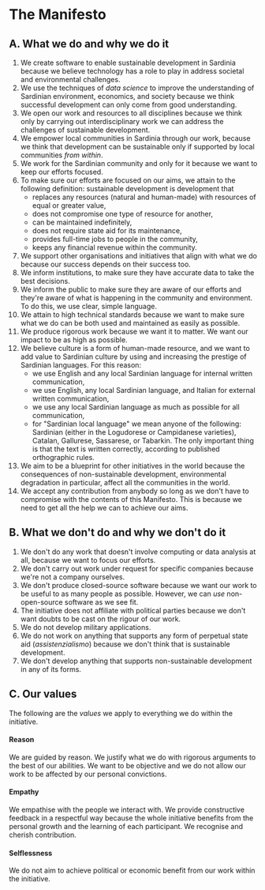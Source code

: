 The Manifesto
=============

A. What we do and why we do it
------------------------------

1.  We create software to enable sustainable development in Sardinia because we
    believe technology has a role to play in address societal and environmental
    challenges.
2.  We use the techniques of *data science* to improve the understanding of
    Sardinian environment, economics, and society because we think successful
    development can only come from good understanding.
3.  We open our work and resources to all disciplines because we think only by
    carrying out interdisciplinary work we can address the challenges of
    sustainable development.
4.  We empower local communities in Sardinia through our work, because we think
    that development can be sustainable only if supported by local communities
    *from within*.
5.  We work for the Sardinian community and only for it because we want to keep
    our efforts focused.
6.  To make sure our efforts are focused on our aims, we attain to the following
    definition: sustainable development is development that 
    * replaces any resources (natural and human-made) with resources of equal or
      greater value,       
    * does not compromise one type of resource for another,
    * can be maintained indefinitely,
    * does not require state aid for its maintenance, 
    * provides full-time jobs to people in the community,
    * keeps any financial revenue within the community.
7.  We support other organisations and initiatives that align with what we do
    because our success depends on their success too.
8.  We inform institutions, to make sure they have accurate data to take the
    best decisions.
9.  We inform the public to make sure they are aware of our efforts and they're
    aware of what is happening in the community and environment. To do this, we
    use clear, simple language.
10. We attain to high technical standards because we want to make sure what we
    do can be both used and maintained as easily as possible.
11. We produce rigorous work because we want it to matter. We want our impact to
    be as high as possible.
12. We believe culture is a form of human-made resource, and we want to add
    value to Sardinian culture by using and increasing the prestige of Sardinian
    languages. For this reason:
    * we use English and any local Sardinian language for internal written
      communication,
    * we use English, any local Sardinian language, and Italian for external
      written communication,
    * we use any local Sardinian language as much as possible for all
      communication,
    * for "Sardinian local language" we mean anyone of the following: Sardinian
      (either in the Logudorese or Campidanese varieties), Catalan, Gallurese,
      Sassarese, or Tabarkin. The only important thing is that the text is
      written correctly, according to published orthographic rules.
13. We aim to be a blueprint for other initiatives in the world because the
    consequences of non-sustainable development, environmental degradation in
    particular, affect all the communities in the world.
14. We accept any contribution from anybody so long as we don't have to
    compromise with the contents of this Manifesto. This is because we need to
    get all the help we can to achieve our aims.


B. What we don't do and why we don't do it
------------------------------------------

1. We don't do any work that doesn't involve computing or data analysis at all,
   because we want to focus our efforts.
2. We don't carry out work under request for specific companies because we're
   not a company ourselves.
3. We don't produce closed-source software because we want our work to be useful
   to as many people as possible. However, we can *use* non-open-source software
   as we see fit.
4. The initiative does not affiliate with political parties because we don't
   want doubts to be cast on the rigour of our work.
5. We do not develop military applications.
6. We do not work on anything that supports any form of perpetual state aid
   (*assistenzialismo*) because we don't think that is sustainable development.
7. We don't develop anything that supports non-sustainable development in any of
   its forms.


C. Our values
-------------

The following are the *values* we apply to everything we do within the
initiative.

#### Reason
We are guided by reason. We justify what we do with rigorous arguments to the
best of our abilities. We want to be objective and we do not allow our work to
be affected by our personal convictions.

#### Empathy
We empathise with the people we interact with. We provide constructive feedback
in a respectful way because the whole initiative benefits from the personal
growth and the learning of each participant. We recognise and cherish
contribution.

#### Selflessness
We do not aim to achieve political or economic benefit from our work within the
initiative.